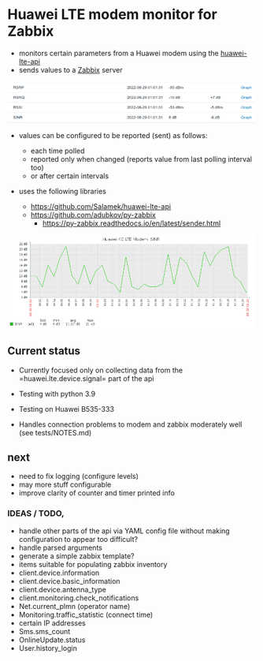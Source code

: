 # Huawei LTE modem monitor for Zabbix

* monitors certain parameters from a Huawei modem using the [huawei-lte-api](https://github.com/Salamek/huawei-lte-api)
* sends values to a [Zabbix](https://www.zabbix.com/) server 

![Signal_Screenshot](Signal_Screenshot.png)

* values can be configured to be reported (sent) as follows:
    * each time polled
    * reported only when changed  (reports value from last polling interval too)
    * or after certain intervals

* uses the following libraries
    * https://github.com/Salamek/huawei-lte-api
	* https://github.com/adubkov/py-zabbix
        * https://py-zabbix.readthedocs.io/en/latest/sender.html

![SINR_Graph](SINR_Graph.png)

## Current status

* Currently focused only on collecting data from the
  =huawei.lte.device.signal= part of the api 
* Testing with python 3.9
* Testing on Huawei B535-333

* Handles connection problems to modem and zabbix moderately well
  (see tests/NOTES.md)

## next
* need to fix logging (configure levels)
* may more stuff configurable
* improve clarity of counter and timer printed info

### IDEAS / TODO,
  - handle other parts of the api via YAML config file 
    without making configuration to appear too difficult?
  - handle parsed arguments
  - generate a simple zabbix template?
  - items suitable for populating zabbix inventory
  - client.device.information
  - client.device.basic_information
  - client.device.antenna_type
  - client.monitoring.check_notifications
  - Net.current_plmn (operator name)
  - Monitoring.traffic_statistic (connect time)
  - certain IP addresses
  - Sms.sms_count
  - OnlineUpdate.status
  - User.history_login
